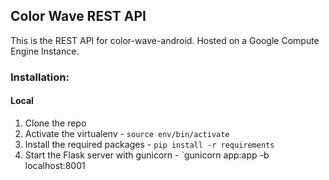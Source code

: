 ## Color Wave REST API ##

This is the REST API for color-wave-android. Hosted on a Google Compute Engine Instance.

### Installation: ###

#### Local ####
1. Clone the repo
2. Activate the virtualenv - `source env/bin/activate`
3. Install the required packages - `pip install -r requirements`
4. Start the Flask server with gunicorn - `gunicorn app:app -b localhost:8001




